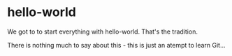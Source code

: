 # hello-world
We got to to start everything with hello-world. That's the tradition.

There is nothing much to say about this - this is just an atempt to learn Git... 
